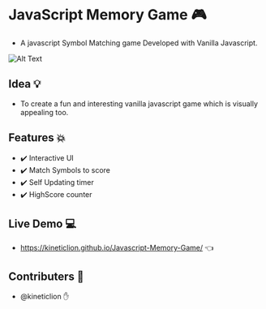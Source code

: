 # JavaScript Memory Game :video_game:
- A javascript Symbol Matching game Developed with Vanilla Javascript.

![Alt Text](https://media.giphy.com/media/hVyCMLWI7XVXmuedgN/giphy.gif)	

## Idea :bulb:
- To create a fun and interesting vanilla javascript game which is visually appealing too.

## Features :boom:
- :heavy_check_mark: Interactive UI
- :heavy_check_mark: Match Symbols to score
- :heavy_check_mark: Self Updating timer
- :heavy_check_mark: HighScore counter

## Live Demo :computer:
- https://kineticlion.github.io/Javascript-Memory-Game/ :point_left:

## Contributers :busts_in_silhouette:
- @kineticlion :hand:

